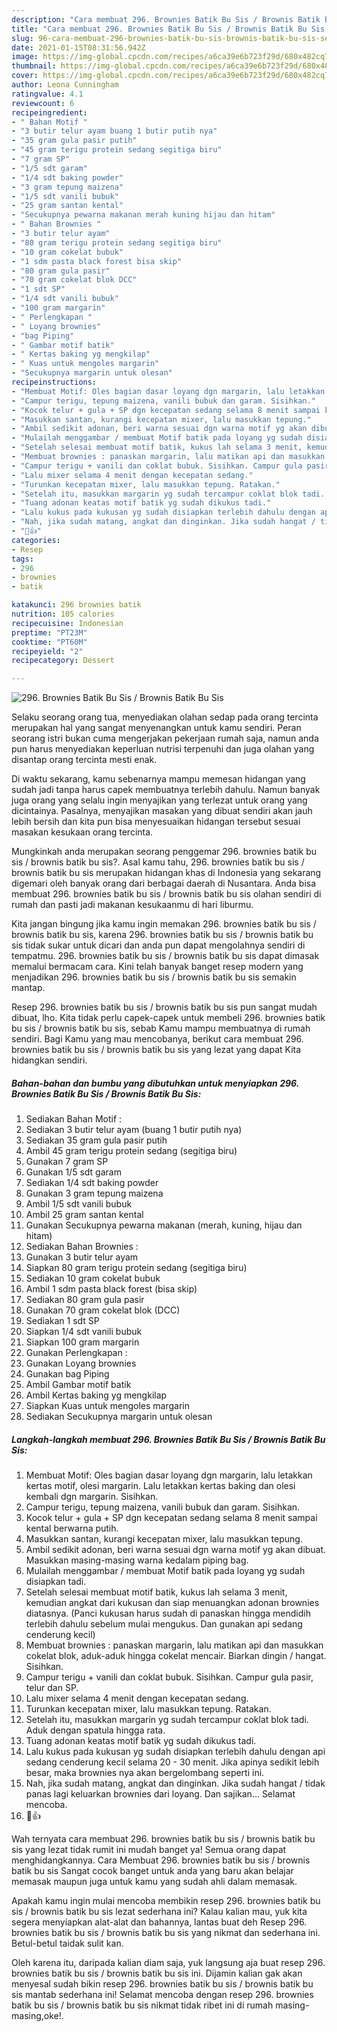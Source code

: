 ```yaml
---
description: "Cara membuat 296. Brownies Batik Bu Sis / Brownis Batik Bu Sis Sederhana Untuk Jualan"
title: "Cara membuat 296. Brownies Batik Bu Sis / Brownis Batik Bu Sis Sederhana Untuk Jualan"
slug: 96-cara-membuat-296-brownies-batik-bu-sis-brownis-batik-bu-sis-sederhana-untuk-jualan
date: 2021-01-15T08:31:56.942Z
image: https://img-global.cpcdn.com/recipes/a6ca39e6b723f29d/680x482cq70/296-brownies-batik-bu-sis-brownis-batik-bu-sis-foto-resep-utama.jpg
thumbnail: https://img-global.cpcdn.com/recipes/a6ca39e6b723f29d/680x482cq70/296-brownies-batik-bu-sis-brownis-batik-bu-sis-foto-resep-utama.jpg
cover: https://img-global.cpcdn.com/recipes/a6ca39e6b723f29d/680x482cq70/296-brownies-batik-bu-sis-brownis-batik-bu-sis-foto-resep-utama.jpg
author: Leona Cunningham
ratingvalue: 4.1
reviewcount: 6
recipeingredient:
- " Bahan Motif "
- "3 butir telur ayam buang 1 butir putih nya"
- "35 gram gula pasir putih"
- "45 gram terigu protein sedang segitiga biru"
- "7 gram SP"
- "1/5 sdt garam"
- "1/4 sdt baking powder"
- "3 gram tepung maizena"
- "1/5 sdt vanili bubuk"
- "25 gram santan kental"
- "Secukupnya pewarna makanan merah kuning hijau dan hitam"
- " Bahan Brownies "
- "3 butir telur ayam"
- "80 gram terigu protein sedang segitiga biru"
- "10 gram cokelat bubuk"
- "1 sdm pasta black forest bisa skip"
- "80 gram gula pasir"
- "70 gram cokelat blok DCC"
- "1 sdt SP"
- "1/4 sdt vanili bubuk"
- "100 gram margarin"
- " Perlengkapan "
- " Loyang brownies"
- "bag Piping"
- " Gambar motif batik"
- " Kertas baking yg mengkilap"
- " Kuas untuk mengoles margarin"
- "Secukupnya margarin untuk olesan"
recipeinstructions:
- "Membuat Motif: Oles bagian dasar loyang dgn margarin, lalu letakkan kertas motif, olesi margarin. Lalu letakkan kertas baking dan olesi kembali dgn margarin. Sisihkan."
- "Campur terigu, tepung maizena, vanili bubuk dan garam. Sisihkan."
- "Kocok telur + gula + SP dgn kecepatan sedang selama 8 menit sampai kental berwarna putih."
- "Masukkan santan, kurangi kecepatan mixer, lalu masukkan tepung."
- "Ambil sedikit adonan, beri warna sesuai dgn warna motif yg akan dibuat. Masukkan masing-masing warna kedalam piping bag."
- "Mulailah menggambar / membuat Motif batik pada loyang yg sudah disiapkan tadi."
- "Setelah selesai membuat motif batik, kukus lah selama 3 menit, kemudian angkat dari kukusan dan siap menuangkan adonan brownies diatasnya. (Panci kukusan harus sudah di panaskan hingga mendidih terlebih dahulu sebelum mulai mengukus. Dan gunakan api sedang cenderung kecil)"
- "Membuat brownies : panaskan margarin, lalu matikan api dan masukkan cokelat blok, aduk-aduk hingga cokelat mencair. Biarkan dingin / hangat. Sisihkan."
- "Campur terigu + vanili dan coklat bubuk. Sisihkan. Campur gula pasir, telur dan SP."
- "Lalu mixer selama 4 menit dengan kecepatan sedang."
- "Turunkan kecepatan mixer, lalu masukkan tepung. Ratakan."
- "Setelah itu, masukkan margarin yg sudah tercampur coklat blok tadi. Aduk dengan spatula hingga rata."
- "Tuang adonan keatas motif batik yg sudah dikukus tadi."
- "Lalu kukus pada kukusan yg sudah disiapkan terlebih dahulu dengan api sedang cenderung kecil selama 20 - 30 menit. Jika apinya sedikit lebih besar, maka brownies nya akan bergelombang seperti ini."
- "Nah, jika sudah matang, angkat dan dinginkan. Jika sudah hangat / tidak panas lagi keluarkan brownies dari loyang. Dan sajikan... Selamat mencoba."
- "🥰👍"
categories:
- Resep
tags:
- 296
- brownies
- batik

katakunci: 296 brownies batik 
nutrition: 105 calories
recipecuisine: Indonesian
preptime: "PT23M"
cooktime: "PT60M"
recipeyield: "2"
recipecategory: Dessert

---
```



![296. Brownies Batik Bu Sis / Brownis Batik Bu Sis](https://img-global.cpcdn.com/recipes/a6ca39e6b723f29d/680x482cq70/296-brownies-batik-bu-sis-brownis-batik-bu-sis-foto-resep-utama.jpg)

Selaku seorang orang tua, menyediakan olahan sedap pada orang tercinta merupakan hal yang sangat menyenangkan untuk kamu sendiri. Peran seorang istri bukan cuma mengerjakan pekerjaan rumah saja, namun anda pun harus menyediakan keperluan nutrisi terpenuhi dan juga olahan yang disantap orang tercinta mesti enak.

Di waktu  sekarang, kamu sebenarnya mampu memesan hidangan yang sudah jadi tanpa harus capek membuatnya terlebih dahulu. Namun banyak juga orang yang selalu ingin menyajikan yang terlezat untuk orang yang dicintainya. Pasalnya, menyajikan masakan yang dibuat sendiri akan jauh lebih bersih dan kita pun bisa menyesuaikan hidangan tersebut sesuai masakan kesukaan orang tercinta. 



Mungkinkah anda merupakan seorang penggemar 296. brownies batik bu sis / brownis batik bu sis?. Asal kamu tahu, 296. brownies batik bu sis / brownis batik bu sis merupakan hidangan khas di Indonesia yang sekarang digemari oleh banyak orang dari berbagai daerah di Nusantara. Anda bisa membuat 296. brownies batik bu sis / brownis batik bu sis olahan sendiri di rumah dan pasti jadi makanan kesukaanmu di hari liburmu.

Kita jangan bingung jika kamu ingin memakan 296. brownies batik bu sis / brownis batik bu sis, karena 296. brownies batik bu sis / brownis batik bu sis tidak sukar untuk dicari dan anda pun dapat mengolahnya sendiri di tempatmu. 296. brownies batik bu sis / brownis batik bu sis dapat dimasak memalui bermacam cara. Kini telah banyak banget resep modern yang menjadikan 296. brownies batik bu sis / brownis batik bu sis semakin mantap.

Resep 296. brownies batik bu sis / brownis batik bu sis pun sangat mudah dibuat, lho. Kita tidak perlu capek-capek untuk membeli 296. brownies batik bu sis / brownis batik bu sis, sebab Kamu mampu membuatnya di rumah sendiri. Bagi Kamu yang mau mencobanya, berikut cara membuat 296. brownies batik bu sis / brownis batik bu sis yang lezat yang dapat Kita hidangkan sendiri.

<!--inarticleads1-->

##### Bahan-bahan dan bumbu yang dibutuhkan untuk menyiapkan 296. Brownies Batik Bu Sis / Brownis Batik Bu Sis:

1. Sediakan  Bahan Motif :
1. Sediakan 3 butir telur ayam (buang 1 butir putih nya)
1. Sediakan 35 gram gula pasir putih
1. Ambil 45 gram terigu protein sedang (segitiga biru)
1. Gunakan 7 gram SP
1. Gunakan 1/5 sdt garam
1. Sediakan 1/4 sdt baking powder
1. Gunakan 3 gram tepung maizena
1. Ambil 1/5 sdt vanili bubuk
1. Ambil 25 gram santan kental
1. Gunakan Secukupnya pewarna makanan (merah, kuning, hijau dan hitam)
1. Sediakan  Bahan Brownies :
1. Gunakan 3 butir telur ayam
1. Siapkan 80 gram terigu protein sedang (segitiga biru)
1. Sediakan 10 gram cokelat bubuk
1. Ambil 1 sdm pasta black forest (bisa skip)
1. Sediakan 80 gram gula pasir
1. Gunakan 70 gram cokelat blok (DCC)
1. Sediakan 1 sdt SP
1. Siapkan 1/4 sdt vanili bubuk
1. Siapkan 100 gram margarin
1. Gunakan  Perlengkapan :
1. Gunakan  Loyang brownies
1. Gunakan bag Piping
1. Ambil  Gambar motif batik
1. Ambil  Kertas baking yg mengkilap
1. Siapkan  Kuas untuk mengoles margarin
1. Sediakan Secukupnya margarin untuk olesan




<!--inarticleads2-->

##### Langkah-langkah membuat 296. Brownies Batik Bu Sis / Brownis Batik Bu Sis:

1. Membuat Motif: Oles bagian dasar loyang dgn margarin, lalu letakkan kertas motif, olesi margarin. Lalu letakkan kertas baking dan olesi kembali dgn margarin. Sisihkan.
1. Campur terigu, tepung maizena, vanili bubuk dan garam. Sisihkan.
1. Kocok telur + gula + SP dgn kecepatan sedang selama 8 menit sampai kental berwarna putih.
1. Masukkan santan, kurangi kecepatan mixer, lalu masukkan tepung.
1. Ambil sedikit adonan, beri warna sesuai dgn warna motif yg akan dibuat. Masukkan masing-masing warna kedalam piping bag.
1. Mulailah menggambar / membuat Motif batik pada loyang yg sudah disiapkan tadi.
1. Setelah selesai membuat motif batik, kukus lah selama 3 menit, kemudian angkat dari kukusan dan siap menuangkan adonan brownies diatasnya. (Panci kukusan harus sudah di panaskan hingga mendidih terlebih dahulu sebelum mulai mengukus. Dan gunakan api sedang cenderung kecil)
1. Membuat brownies : panaskan margarin, lalu matikan api dan masukkan cokelat blok, aduk-aduk hingga cokelat mencair. Biarkan dingin / hangat. Sisihkan.
1. Campur terigu + vanili dan coklat bubuk. Sisihkan. Campur gula pasir, telur dan SP.
1. Lalu mixer selama 4 menit dengan kecepatan sedang.
1. Turunkan kecepatan mixer, lalu masukkan tepung. Ratakan.
1. Setelah itu, masukkan margarin yg sudah tercampur coklat blok tadi. Aduk dengan spatula hingga rata.
1. Tuang adonan keatas motif batik yg sudah dikukus tadi.
1. Lalu kukus pada kukusan yg sudah disiapkan terlebih dahulu dengan api sedang cenderung kecil selama 20 - 30 menit. Jika apinya sedikit lebih besar, maka brownies nya akan bergelombang seperti ini.
1. Nah, jika sudah matang, angkat dan dinginkan. Jika sudah hangat / tidak panas lagi keluarkan brownies dari loyang. Dan sajikan... Selamat mencoba.
1. 🥰👍




Wah ternyata cara membuat 296. brownies batik bu sis / brownis batik bu sis yang lezat tidak rumit ini mudah banget ya! Semua orang dapat menghidangkannya. Cara Membuat 296. brownies batik bu sis / brownis batik bu sis Sangat cocok banget untuk anda yang baru akan belajar memasak maupun juga untuk kamu yang sudah ahli dalam memasak.

Apakah kamu ingin mulai mencoba membikin resep 296. brownies batik bu sis / brownis batik bu sis lezat sederhana ini? Kalau kalian mau, yuk kita segera menyiapkan alat-alat dan bahannya, lantas buat deh Resep 296. brownies batik bu sis / brownis batik bu sis yang nikmat dan sederhana ini. Betul-betul taidak sulit kan. 

Oleh karena itu, daripada kalian diam saja, yuk langsung aja buat resep 296. brownies batik bu sis / brownis batik bu sis ini. Dijamin kalian gak akan menyesal sudah bikin resep 296. brownies batik bu sis / brownis batik bu sis mantab sederhana ini! Selamat mencoba dengan resep 296. brownies batik bu sis / brownis batik bu sis nikmat tidak ribet ini di rumah masing-masing,oke!.

